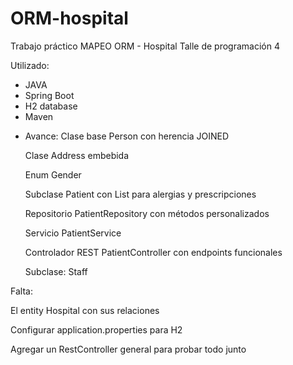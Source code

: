 # ORM-hospital

Trabajo práctico MAPEO ORM - Hospital
Talle de programación 4

Utilizado:
* JAVA
* Spring Boot
* H2 database
* Maven

- Avance: 
   Clase base Person con herencia JOINED
  
   Clase Address embebida
  
   Enum Gender
  
   Subclase Patient con List<String> para alergias y prescripciones
  
   Repositorio PatientRepository con métodos personalizados
  
   Servicio PatientService
  
   Controlador REST PatientController con endpoints funcionales
  
   Subclase: Staff
  
Falta:

El entity Hospital con sus relaciones

Configurar application.properties para H2 

Agregar un RestController general para probar todo junto
